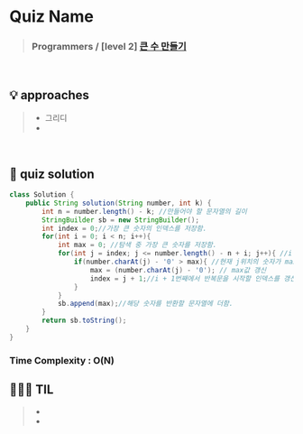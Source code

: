 # Quiz Name
> ### Programmers / [level 2] <a href = "https://school.programmers.co.kr/learn/courses/30/lessons/42883"> 큰 수 만들기 </a>

<br>

## 💡 approaches
>  - 그리디
>  - 

<br>

## 🔑 quiz solution

```java
class Solution {
    public String solution(String number, int k) {
        int n = number.length() - k; //만들어야 할 문자열의 길이
        StringBuilder sb = new StringBuilder();
        int index = 0;//가장 큰 숫자의 인덱스를 저장함.
        for(int i = 0; i < n; i++){
            int max = 0; //탐색 중 가장 큰 숫자를 저장함.
            for(int j = index; j <= number.length() - n + i; j++){ //i - 1번째에서 찾은 가장큰 숫자의 인덱스 + 1 부터 반복문을 시작함.
                if(number.charAt(j) - '0' > max){ //현재 j위치의 숫자가 max보다 큰 경우 
                    max = (number.charAt(j) - '0'); // max값 갱신
                    index = j + 1;//i + 1번째에서 반복문을 시작할 인덱스를 갱신.
                }
            }
            sb.append(max);//해당 숫자를 반환할 문자열에 더함.
        }
        return sb.toString();
    }
}
```
### Time Complexity : O(N)
## 👩🏻‍🏫 TIL
>  -
>  -
